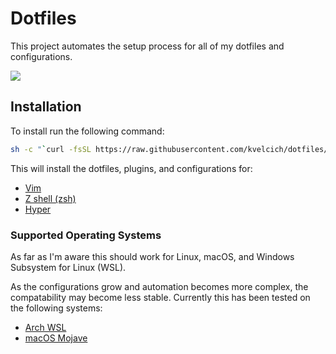 # Dotfiles
This project automates the setup process for all of my dotfiles and 
configurations. 

![](screenshot.png)

## Installation

To install run the following command:
```sh
sh -c "`curl -fsSL https://raw.githubusercontent.com/kvelcich/dotfiles/master/install.sh`"
```

This will install the dotfiles, plugins, and configurations for:
  * [Vim](https://www.vim.org/)
  * [Z shell (zsh)](http://zsh.sourceforge.net/)
  * [Hyper](https://hyper.is/)

### Supported Operating Systems

As far as I'm aware this should work for Linux, macOS, and Windows Subsystem for Linux (WSL). 

As the configurations grow and automation becomes more complex, the 
compatability may become less stable. Currently this has been tested on the 
following systems:
  * [Arch WSL](https://github.com/yuk7/ArchWSL)
  * [macOS Mojave](https://www.apple.com/macos/mojave/)

